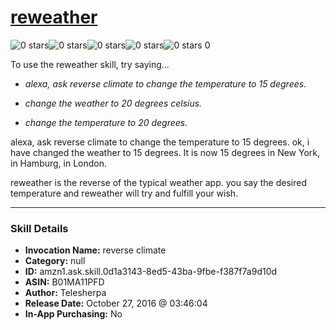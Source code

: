 # [reweather](http://alexa.amazon.com/#skills/amzn1.ask.skill.0d1a3143-8ed5-43ba-9fbe-f387f7a9d10d)
![0 stars](../../images/ic_star_border_black_18dp_1x.png)![0 stars](../../images/ic_star_border_black_18dp_1x.png)![0 stars](../../images/ic_star_border_black_18dp_1x.png)![0 stars](../../images/ic_star_border_black_18dp_1x.png)![0 stars](../../images/ic_star_border_black_18dp_1x.png) 0

To use the reweather skill, try saying...

* *alexa, ask reverse climate to change the temperature to 15 degrees.*

* *change the weather to 20 degrees celsius.*

* *change the temperature to 20 degrees.*

alexa, ask reverse climate to change the temperature to 15 degrees.
ok, i have changed the weather to 15 degrees.
It is now 15 degrees in New York, in Hamburg, in London.

reweather is the reverse of the typical weather app. you say the desired temperature and reweather will try and fulfill your wish.

***

### Skill Details

* **Invocation Name:** reverse climate
* **Category:** null
* **ID:** amzn1.ask.skill.0d1a3143-8ed5-43ba-9fbe-f387f7a9d10d
* **ASIN:** B01MA11PFD
* **Author:** Telesherpa
* **Release Date:** October 27, 2016 @ 03:46:04
* **In-App Purchasing:** No
